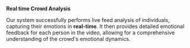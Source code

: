 **Real time Crowd Analysis**

Our system successfully performs live feed analysis of individuals, capturing their emotions in **real-time**. 
It then provides detailed emotional feedback for each person in the video, allowing for a comprehensive understanding of the crowd's emotional dynamics.



